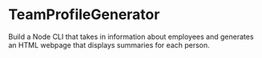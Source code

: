 # TeamProfileGenerator
Build a Node CLI that takes in information about employees and generates an HTML webpage that displays summaries for each person.
